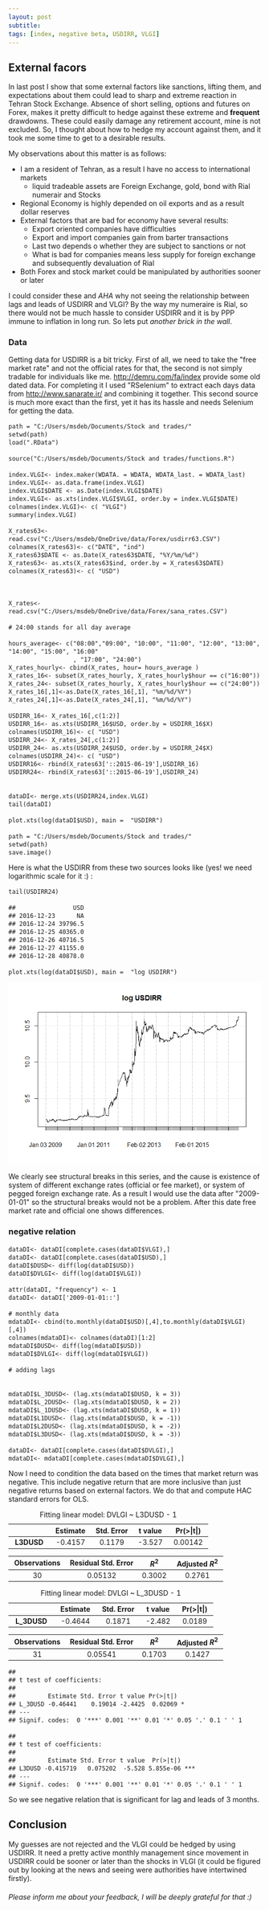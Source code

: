 ```yaml
---
layout: post
subtitle: 
tags: [index, negative beta, USDIRR, VLGI]
---
```




External facors
---------------

In last post I show that some external factors like sanctions, lifting
them, and expectations about them could lead to sharp and extreme
reaction in Tehran Stock Exchange. Absence of short selling, options and
futures on Forex, makes it pretty difficult to hedge against these
extreme and **frequent** drawdowns. These could easily damage any
retirement account, mine is not excluded. So, I thought about how to
hedge my account against them, and it took me some time to get to a
desirable results.

My observations about this matter is as follows:

-   I am a resident of Tehran, as a result I have no access to
    international markets
    -   liquid tradeable assets are Foreign Exchange, gold, bond with
        Rial numerair and Stocks
-   Regional Economy is highly depended on oil exports and as a result
    dollar reserves
-   External factors that are bad for economy have several results:
    -   Export oriented companies have difficulties
    -   Export and import companies gain from barter transactions
    -   Last two depends o whether they are subject to sanctions or not
    -   What is bad for companies means less supply for foreign exchange
        and subsequently devaluation of Rial
-   Both Forex and stock market could be manipulated by authorities
    sooner or later

I could consider these and *AHA* why not seeing the relationship between
lags and leads of USDIRR and VLGI? By the way my numeraire is Rial, so
there would not be much hassle to consider USDIRR and it is by PPP
immune to inflation in long run. So lets put *another brick in the
wall*.

### Data

Getting data for USDIRR is a bit tricky. First of all, we need to take
the "free market rate" and not the official rates for that, the second
is not simply tradable for individuals like me.
<http://demru.com/fa/index> provide some old dated data. For completing
it I used "RSelenium" to extract each days data from
<http://www.sanarate.ir/> and combining it together. This second source
is much more exact than the first, yet it has its hassle and needs
Selenium for getting the data.

    path = "C:/Users/msdeb/Documents/Stock and trades/"
    setwd(path)
    load(".RData")

    source("C:/Users/msdeb/Documents/Stock and trades/functions.R")

    index.VLGI<- index.maker(WDATA. = WDATA, WDATA_last. = WDATA_last)
    index.VLGI<- as.data.frame(index.VLGI)
    index.VLGI$DATE <- as.Date(index.VLGI$DATE)
    index.VLGI<- as.xts(index.VLGI$VLGI, order.by = index.VLGI$DATE)
    colnames(index.VLGI)<- c( "VLGI")
    summary(index.VLGI)

    X_rates63<- read.csv("C:/Users/msdeb/OneDrive/data/Forex/usdirr63.CSV")
    colnames(X_rates63)<- c("DATE", "ind")
    X_rates63$DATE <- as.Date(X_rates63$DATE, "%Y/%m/%d")
    X_rates63<- as.xts(X_rates63$ind, order.by = X_rates63$DATE)
    colnames(X_rates63)<- c( "USD")



    X_rates<- read.csv("C:/Users/msdeb/OneDrive/data/Forex/sana_rates.CSV")

    # 24:00 stands for all day average

    hours_average<- c("08:00","09:00", "10:00", "11:00", "12:00", "13:00", "14:00", "15:00", "16:00"
                      , "17:00", "24:00")
    X_rates_hourly<- cbind(X_rates, hour= hours_average )
    X_rates_16<- subset(X_rates_hourly, X_rates_hourly$hour == c("16:00"))
    X_rates_24<- subset(X_rates_hourly, X_rates_hourly$hour == c("24:00"))
    X_rates_16[,1]<-as.Date(X_rates_16[,1], "%m/%d/%Y")
    X_rates_24[,1]<-as.Date(X_rates_24[,1], "%m/%d/%Y")

    USDIRR_16<- X_rates_16[,c(1:2)]
    USDIRR_16<- as.xts(USDIRR_16$USD, order.by = USDIRR_16$X)
    colnames(USDIRR_16)<- c( "USD")
    USDIRR_24<- X_rates_24[,c(1:2)]
    USDIRR_24<- as.xts(USDIRR_24$USD, order.by = USDIRR_24$X)
    colnames(USDIRR_24)<- c( "USD")
    USDIRR16<- rbind(X_rates63['::2015-06-19'],USDIRR_16)
    USDIRR24<- rbind(X_rates63['::2015-06-19'],USDIRR_24)


    dataDI<- merge.xts(USDIRR24,index.VLGI)
    tail(dataDI)

    plot.xts(log(dataDI$USD), main =  "USDIRR")

    path = "C:/Users/msdeb/Documents/Stock and trades/"
    setwd(path)
    save.image()

Here is what the USDIRR from these two sources looks like (yes! we need
logarithmic scale for it :) :


    tail(USDIRR24)

    ##                USD
    ## 2016-12-23      NA
    ## 2016-12-24 39796.5
    ## 2016-12-25 40365.0
    ## 2016-12-26 40716.5
    ## 2016-12-27 41155.0
    ## 2016-12-28 40878.0

    plot.xts(log(dataDI$USD), main =  "log USDIRR")


![]( ../img//USDIRR.png)

We clearly see structural breaks in this series, and the cause is
existence of system of different exchange rates (official or fee
market), or system of pegged foreign exchange rate. As a result I would
use the data after "2009-01-01" so the structural breaks would not be a
problem. After this date free market rate and official one shows
differences.

### negative relation

    dataDI<- dataDI[complete.cases(dataDI$VLGI),]
    dataDI<- dataDI[complete.cases(dataDI$USD),]
    dataDI$DUSD<- diff(log(dataDI$USD))
    dataDI$DVLGI<- diff(log(dataDI$VLGI))

    attr(dataDI, "frequency") <- 1
    dataDI<- dataDI['2009-01-01::']

    # monthly data
    mdataDI<- cbind(to.monthly(dataDI$USD)[,4],to.monthly(dataDI$VLGI)[,4])
    colnames(mdataDI)<- colnames(dataDI)[1:2]
    mdataDI$DUSD<- diff(log(mdataDI$USD))
    mdataDI$DVLGI<- diff(log(mdataDI$VLGI))

    # adding lags


    mdataDI$L_3DUSD<- (lag.xts(mdataDI$DUSD, k = 3))
    mdataDI$L_2DUSD<- (lag.xts(mdataDI$DUSD, k = 2))
    mdataDI$L_1DUSD<- (lag.xts(mdataDI$DUSD, k = 1))
    mdataDI$L1DUSD<- (lag.xts(mdataDI$DUSD, k = -1))
    mdataDI$L2DUSD<- (lag.xts(mdataDI$DUSD, k = -2))
    mdataDI$L3DUSD<- (lag.xts(mdataDI$DUSD, k = -3))

    dataDI<- dataDI[complete.cases(dataDI$DVLGI),]
    mdataDI<- mdataDI[complete.cases(mdataDI$DVLGI),]

Now I need to condition the data based on the times that market return
was negative. This include negative return that are more inclusive than
just negative returns based on external factors. We do that and compute
HAC standard errors for OLS.


    
<table style="width:79%;">
<caption>Fitting linear model: DVLGI ~ L3DUSD - 1</caption>
<colgroup>
<col width="18%" />
<col width="15%" />
<col width="18%" />
<col width="13%" />
<col width="13%" />
</colgroup>
<thead>
<tr class="header">
<th align="center"> </th>
<th align="center">Estimate</th>
<th align="center">Std. Error</th>
<th align="center">t value</th>
<th align="center">Pr(&gt;|t|)</th>
</tr>
</thead>
<tbody>
<tr class="odd">
<td align="center"><strong>L3DUSD</strong></td>
<td align="center">-0.4157</td>
<td align="center">0.1179</td>
<td align="center">-3.527</td>
<td align="center">0.00142</td>
</tr>
</tbody>
</table>

<table style="width:85%;">

<colgroup>
<col width="20%" />
<col width="30%" />
<col width="11%" />
<col width="22%" />
</colgroup>
<thead>
<tr class="header">
<th align="center">Observations</th>
<th align="center">Residual Std. Error</th>
<th align="center"><span class="math inline"><em>R</em><sup>2</sup></span></th>
<th align="center">Adjusted <span class="math inline"><em>R</em><sup>2</sup></span></th>
</tr>
</thead>
<tbody>
<tr class="odd">
<td align="center">30</td>
<td align="center">0.05132</td>
<td align="center">0.3002</td>
<td align="center">0.2761</td>
</tr>
</tbody>
</table>

<table style="width:81%;">
<caption>Fitting linear model: DVLGI ~ L_3DUSD - 1</caption>
<colgroup>
<col width="19%" />
<col width="15%" />
<col width="18%" />
<col width="13%" />
<col width="13%" />
</colgroup>
<thead>
<tr class="header">
<th align="center"> </th>
<th align="center">Estimate</th>
<th align="center">Std. Error</th>
<th align="center">t value</th>
<th align="center">Pr(&gt;|t|)</th>
</tr>
</thead>
<tbody>
<tr class="odd">
<td align="center"><strong>L_3DUSD</strong></td>
<td align="center">-0.4644</td>
<td align="center">0.1871</td>
<td align="center">-2.482</td>
<td align="center">0.0189</td>
</tr>
</tbody>
</table>

<table style="width:85%;">

<colgroup>
<col width="20%" />
<col width="30%" />
<col width="11%" />
<col width="22%" />
</colgroup>
<thead>
<tr class="header">
<th align="center">Observations</th>
<th align="center">Residual Std. Error</th>
<th align="center"><span class="math inline"><em>R</em><sup>2</sup></span></th>
<th align="center">Adjusted <span class="math inline"><em>R</em><sup>2</sup></span></th>
</tr>
</thead>
<tbody>
<tr class="odd">
<td align="center">31</td>
<td align="center">0.05541</td>
<td align="center">0.1703</td>
<td align="center">0.1427</td>
</tr>
</tbody>
</table>

    ## 
    ## t test of coefficients:
    ## 
    ##         Estimate Std. Error t value Pr(>|t|)  
    ## L_3DUSD -0.46441    0.19014 -2.4425  0.02069 *
    ## ---
    ## Signif. codes:  0 '***' 0.001 '**' 0.01 '*' 0.05 '.' 0.1 ' ' 1

    ## 
    ## t test of coefficients:
    ## 
    ##         Estimate Std. Error t value  Pr(>|t|)    
    ## L3DUSD -0.415719   0.075202  -5.528 5.855e-06 ***
    ## ---
    ## Signif. codes:  0 '***' 0.001 '**' 0.01 '*' 0.05 '.' 0.1 ' ' 1

So we see negative relation that is significant for lag and leads of 3
months.

Conclusion
----------

My guesses are not rejected and the VLGI could be hedged by using
USDIRR. It need a pretty active monthly management since movement in
USDIRR could be sooner or later than the shocks in VLGI (it could be
figured out by looking at the news and seeing were authorities have
intertwined firstly).

###### *Please inform me about your feedback, I will be deeply grateful for that :)*
